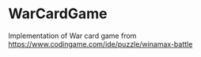 # WarCardGame
Implementation of War card game from https://www.codingame.com/ide/puzzle/winamax-battle
